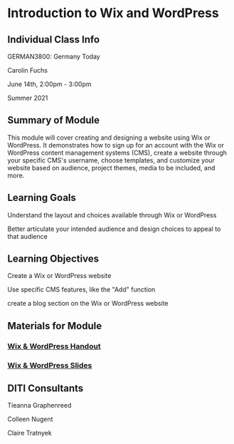 # Introduction to Wix and WordPress

## Individual Class Info

GERMAN3800: Germany Today

Carolin Fuchs

June 14th, 2:00pm - 3:00pm 

Summer 2021

## Summary of Module

This module will cover creating and designing a website using Wix or WordPress.  It demonstrates how to sign up for an account with the Wix or WordPress content management systems (CMS), create a website through your specific CMS's username, choose templates, and customize your website based on audience, project themes, media to be included, and more.

## Learning Goals

Understand the layout and choices available through Wix or WordPress

Better articulate your intended audience and design choices to appeal to that audience

## Learning Objectives

Create a Wix or WordPress website  

Use specific CMS features, like the "Add" function

create a blog section on the Wix or WordPress website

## Materials for Module

### [Wix & WordPress Handout](https://github.com/NULabNortheastern/digitalassignmentshowcase/blob/master/website-building/su21-fuchs-grmn3800-wordpress-wix/Handout_Wix_WordPress_diti-summer2021-fuchs.pdf)

### [Wix & WordPress Slides](https://github.com/NULabNortheastern/digitalassignmentshowcase/blob/master/website-building/su21-fuchs-grmn3800-wordpress-wix/Slides_Wix_WordPress_diti-summer2021-fuchs.pdf)

## DITI Consultants 

Tieanna Graphenreed

Colleen Nugent

Claire Tratnyek

